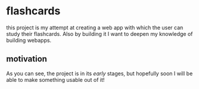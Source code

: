 # flashcards

this project is my attempt at creating a web app with which the user can study their flashcards. Also by building it I want to deepen my knowledge of building webapps.

## motivation

As you can see, the project is in its _early_ stages, but hopefully soon I will be able to make something usable out of it!
